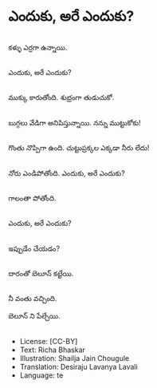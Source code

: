 # ఎందుకు, అరే ఎందుకు?

##
కళ్ళు ఎర్రగా ఉన్నాయి.

##
ఎందుకు, అరే ఎందుకు?

##
ముక్కు కారుతోంది.
శుభ్రంగా తుడుచుకో.

##
బుగ్గలు వేడిగా అనిపిస్తున్నాయి.
నన్ను ముట్టుకోకు!

##
గొంతు నొప్పిగా ఉంది.
చుట్టుప్రక్కల ఎక్కడా నీరు లేదు!

##
నోరు ఎండిపోతోంది.
ఎందుకు, అరే ఎందుకు?

##
గాలంతా పోతోంది.

##
ఎందుకు, అరే ఎందుకు?

##
ఇప్పుడేం చేయడం?

##
దారంతో బెలూన్ కట్టేయి.

##
నీ వంతు వచ్చింది. 

బెలూన్ ని పేల్చేయి.

##
* License: [CC-BY]
* Text: Richa Bhaskar
* Illustration: Shailja Jain Chougule
* Translation: Desiraju Lavanya Lavali
* Language: te
